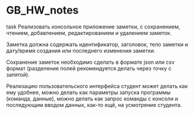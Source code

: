 # GB_HW_notes
task
Реализовать консольное приложение заметки, с сохранением, 
чтением, добавлением, редактированием и удалением заметок. 

Заметка должна содержать идентификатор, заголовок, 
тело заметки и дату/время создания или последнего изменения заметки. 

Сохранение заметок необходимо сделать в формате json или csv формат 
(разделение полей рекомендуется делать через точку с запятой). 

Реализацию пользовательского интерфейса студент может делать как ему удобнее, 
можно делать как параметры запуска программы (команда, данные), 
можно делать как запрос команды с консоли и последующим вводом данных, как-то ещё, на усмотрение студента.
